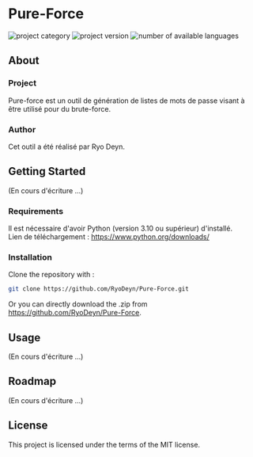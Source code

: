 # Pure-Force

![project category](https://img.shields.io/badge/Project%20Category-Pain-red?style=flat-square)
![project version](https://img.shields.io/badge/Version-1.0-brightgreen?style=flat-square)
![number of available languages](https://img.shields.io/badge/Available%20Languages-2-blue?style=flat-square)

## About

### Project

Pure-force est un outil de génération de listes de mots de passe visant à être utilisé pour du brute-force.

### Author

Cet outil a été réalisé par Ryo Deyn.

## Getting Started

(En cours d'écriture ...)

### Requirements

Il est nécessaire d'avoir Python (version 3.10 ou supérieur) d'installé.   
Lien de téléchargement : https://www.python.org/downloads/

### Installation

Clone the repository with :
```sh
git clone https://github.com/RyoDeyn/Pure-Force.git
```

Or you can directly download the .zip from https://github.com/RyoDeyn/Pure-Force.

## Usage

(En cours d'écriture ...)

## Roadmap

(En cours d'écriture ...)

## License

This project is licensed under the terms of the MIT license.
